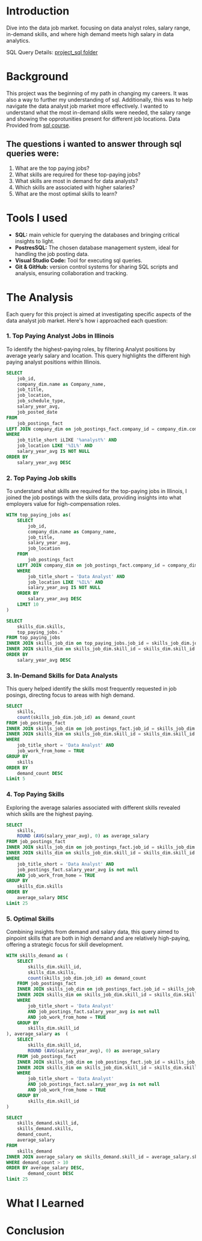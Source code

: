 # Introduction

Dive into the data job market. focusing on data analyst roles, salary range, in-demand skills,  and where high demand meets high salary in data analytics.

SQL Query Details:
[project_sql folder](/project_sql/)

# Background
This project was the beginning of my path in changing my careers. It was also a way to further my understanding of sql. 
Additionally, this was to help navigate the data analyst job market more effectively. I wanted to understand what the most in-demand skills were needed, the salary range and showing the opprotunities present for different job locations.
Data Provided from [sql course](https://www.lukebarousse.com/sql). 

## The questions i wanted to answer through sql queries were:

1. What are the top paying jobs?
2. What skills are required for these top-paying jobs?
3. What skills are most in demand for data analysts?
4. Which skills are associated with higher salaries?
5. What are the most optimal skills to learn?

# Tools I used

- **SQL:** main vehicle for querying the databases and bringing critical insights to light.
- **PostresSQL:** The chosen database management system, ideal for handling the job posting data.
- **Visual Studio Code:** Tool for executing sql queries.
- **Git & GitHub:** version control systems for sharing SQL scripts and analysis, ensuring collaboration and tracking.

# The Analysis
Each query for this project is aimed at investigating specific aspects of the data analyst job market.
Here's how i approached each question:

### 1. Top Paying Analyst Jobs in Illinois
To identify the highest-paying roles, by filtering Analyst positions by average yearly salary and location. This query highlights the different high paying analyst positions within Illinois.
```sql
SELECT
    job_id,
    company_dim.name as Company_name,
    job_title,
    job_location,
    job_schedule_type,
    salary_year_avg,
    job_posted_date
FROM
    job_postings_fact
LEFT JOIN company_dim on job_postings_fact.company_id = company_dim.company_id
WHERE
    job_title_short iLIKE '%analyst%' AND
    job_location LIKE '%IL%' AND
    salary_year_avg IS NOT NULL
ORDER BY
    salary_year_avg DESC
```

### 2. Top Paying Job skills
To understand what skills are required for the top-paying jobs in Illinois, I joined the job postings with the skills data, providing insights into what employers value for high-compensation roles. 
```sql
WITH top_paying_jobs as(
    SELECT
        job_id,
        company_dim.name as Company_name,
        job_title,
        salary_year_avg,
        job_location
    FROM
        job_postings_fact
    LEFT JOIN company_dim on job_postings_fact.company_id = company_dim.company_id
    WHERE
        job_title_short = 'Data Analyst' AND
        job_location LIKE '%IL%' AND
        salary_year_avg IS NOT NULL
    ORDER BY
        salary_year_avg DESC
    LIMIT 10
)

SELECT
    skills_dim.skills,
    top_paying_jobs.*
FROM top_paying_jobs
INNER JOIN skills_job_dim on top_paying_jobs.job_id = skills_job_dim.job_id
INNER JOIN skills_dim on skills_job_dim.skill_id = skills_dim.skill_id
ORDER BY
    salary_year_avg DESC
```
### 3. In-Demand Skills for Data Analysts
This query helped identify the skills most frequently requested in job posings, directing focus to areas with high demand.
```sql
SELECT
    skills,
    count(skills_job_dim.job_id) as demand_count
FROM job_postings_fact
INNER JOIN skills_job_dim on job_postings_fact.job_id = skills_job_dim.job_id
INNER JOIN skills_dim on skills_job_dim.skill_id = skills_dim.skill_id
WHERE
    job_title_short = 'Data Analyst' AND
    job_work_from_home = TRUE
GROUP BY
    skills
ORDER BY
    demand_count DESC
Limit 5
```
### 4. Top Paying Skills
Exploring the average salaries associated with different skills revealed which skills are the highest paying.
```sql
SELECT
    skills,
    ROUND (AVG(salary_year_avg), 0) as average_salary
FROM job_postings_fact
INNER JOIN skills_job_dim on job_postings_fact.job_id = skills_job_dim.job_id
INNER JOIN skills_dim on skills_job_dim.skill_id = skills_dim.skill_id
WHERE
    job_title_short = 'Data Analyst' AND
    job_postings_fact.salary_year_avg is not null
    AND job_work_from_home = TRUE
GROUP BY
    skills_dim.skills
ORDER BY
    average_salary DESC
Limit 25
```
### 5. Optimal Skills
Combining insights from demand and salary data, this query aimed to pinpoint skills that are both in high demand and are relatively high-paying, offering a strategic focus for skill development.
```sql
WITH skills_demand as (
    SELECT
        skills_dim.skill_id,
        skills_dim.skills,
        count(skills_job_dim.job_id) as demand_count
    FROM job_postings_fact
    INNER JOIN skills_job_dim on job_postings_fact.job_id = skills_job_dim.job_id
    INNER JOIN skills_dim on skills_job_dim.skill_id = skills_dim.skill_id
    WHERE
        job_title_short = 'Data Analyst' 
        AND job_postings_fact.salary_year_avg is not null
        AND job_work_from_home = TRUE
    GROUP BY
        skills_dim.skill_id
), average_salary as  (
    SELECT
        skills_dim.skill_id,
        ROUND (AVG(salary_year_avg), 0) as average_salary
    FROM job_postings_fact
    INNER JOIN skills_job_dim on job_postings_fact.job_id = skills_job_dim.job_id
    INNER JOIN skills_dim on skills_job_dim.skill_id = skills_dim.skill_id
    WHERE
        job_title_short = 'Data Analyst' 
        AND job_postings_fact.salary_year_avg is not null
        AND job_work_from_home = TRUE
    GROUP BY
        skills_dim.skill_id
)

SELECT
    skills_demand.skill_id,
    skills_demand.skills,
    demand_count,
    average_salary
FROM
    skills_demand
INNER JOIN average_salary on skills_demand.skill_id = average_salary.skill_id
WHERE demand_count > 10
ORDER BY average_salary DESC,
        demand_count DESC
limit 25
```

# What I Learned
# Conclusion